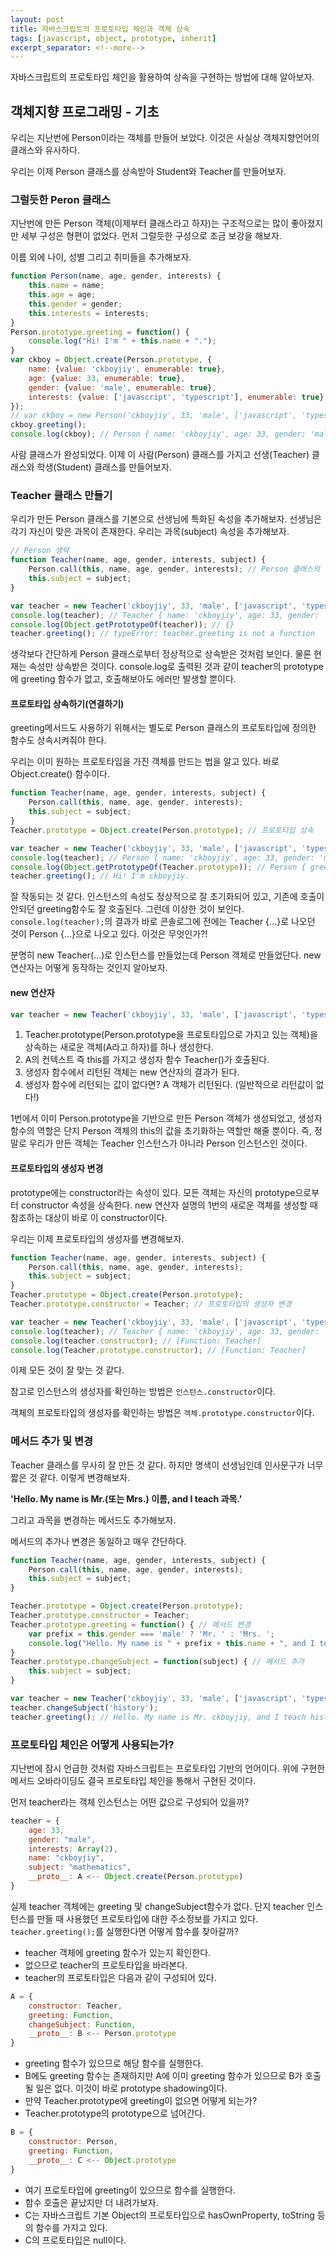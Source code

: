 ```yaml
---
layout: post
title: 자바스크립트의 프로토타입 체인과 객체 상속
tags: [javascript, object, prototype, inherit]
excerpt_separator: <!--more-->
---
```


자바스크립트의 프로토타입 체인을 활용하여 상속을 구현하는 방법에 대해 알아보자.
<!--more-->

## 객체지향 프로그래밍 - 기초
우리는 지난번에 Person이라는 객체를 만들어 보았다. 이것은 사실상 객체지향언어의 클래스와 유사하다.

우리는 이제 Person 클래스를 상속받아 Student와 Teacher를 만들어보자.

### 그럴듯한 Peron 클래스
지난번에 만든 Person 객체(이제부터 클래스라고 하자)는 구조적으로는 많이 좋아졌지만 세부 구성은 형편이 없었다.
먼저 그럴듯한 구성으로 조금 보강을 해보자.

이름 외에 나이, 성별 그리고 취미들을 추가해보자.

```javascript
function Person(name, age, gender, interests) {
    this.name = name;
    this.age = age;
    this.gender = gender;
    this.interests = interests;
}
Person.prototype.greeting = function() {
    console.log("Hi! I'm " + this.name + ".");
}
var ckboy = Object.create(Person.prototype, {
    name: {value: 'ckboyjiy', enumerable: true},
    age: {value: 33, enumerable: true},
    gender: {value: 'male', enumerable: true},
    interests: {value: ['javascript', 'typescript'], enumerable: true}
});
// var ckboy = new Person('ckboyjiy', 33, 'male', ['javascript', 'typescript']);
ckboy.greeting();
console.log(ckboy); // Person { name: 'ckboyjiy', age: 33, gender: 'male', interests: ['javascript', 'typescript'] }
```

사람 클래스가 완성되었다.
이제 이 사람(Person) 클래스를 가지고 선생(Teacher) 클래스와 학생(Student) 클래스를 만들어보자.

### Teacher 클래스 만들기
우리가 만든 Person 클래스를 기본으로 선생님에 특화된 속성을 추가해보자.
선생님은 각기 자신이 맞은 과목이 존재한다. 우리는 과목(subject) 속성을 추가해보자.

```javascript
// Person 생략
function Teacher(name, age, gender, interests, subject) {
    Person.call(this, name, age, gender, interests); // Person 클래스의 생성자 함수를 호출하여 속성을 상속
    this.subject = subject;
}

var teacher = new Teacher('ckboyjiy', 33, 'male', ['javascript', 'typescript'], 'mathematics');
console.log(teacher); // Teacher { name: 'ckboyjiy', age: 33, gender: 'male', interests: ['javascript', 'typescript'], subject: 'mathematics' }
console.log(Object.getPrototypeOf(teacher)); // {}
teacher.greeting(); // typeError: teacher.greeting is not a function
```

생각보다 간단하게 Person 클래스로부터 정상적으로 상속받은 것처럼 보인다. 물론 현재는 속성만 상속받은 것이다.
console.log로 출력된 것과 같이 teacher의 prototype에 greeting 함수가 없고, 호출해보아도 에러만 발생할 뿐이다.

#### 프로토타입 상속하기(연결하기)
greeting메서드도 사용하기 위해서는 별도로 Person 클래스의 프로토타입에 정의한 함수도 상속시켜줘야 한다.

우리는 이미 원하는 프로토타입을 가진 객체를 만드는 법을 알고 있다. 바로 Object.create() 함수이다.

```javascript
function Teacher(name, age, gender, interests, subject) {
    Person.call(this, name, age, gender, interests);
    this.subject = subject;
}
Teacher.prototype = Object.create(Person.prototype); // 프로토타입 상속

var teacher = new Teacher('ckboyjiy', 33, 'male', ['javascript', 'typescript'], 'mathematics');
console.log(teacher); // Person { name: 'ckboyjiy', age: 33, gender: 'male', interests: ['javascript', 'typescript'], subject: 'mathematics' }
console.log(Object.getPrototypeOf(Teacher.prototype)); // Person { greeting: [Function] }
teacher.greeting(); // Hi! I'm ckboyjiy.
```
잘 작동되는 것 같다. 인스턴스의 속성도 정상적으로 잘 초기화되어 있고, 기존에 호출이 안되던 greeting함수도 잘 호출된다.
그런데 이상한 것이 보인다. <code>console.log(teacher);</code>의 결과가 바로 콘솔로그에 전에는 Teacher {...}로 나오던 것이 Person {...}으로 나오고 있다.
이것은 무엇인가?!

분명히 new Teacher(...)로 인스턴스를 만들었는데 Person 객체로 만들었단다.
new 연산자는 어떻게 동작하는 것인지 알아보자.

#### new 연산자
```javascript
var teacher = new Teacher('ckboyjiy', 33, 'male', ['javascript', 'typescript'], 'mathematics');
```

1. Teacher.prototype(Person.prototype을 프로토타입으로 가지고 있는 객체)을 상속하는 새로운 객체(A라고 하자)를 하나 생성한다.
2. A의 컨텍스트 즉 this를 가지고 생성자 함수 Teacher()가 호출된다.
3. 생성자 함수에서 리턴된 객체는 new 연산자의 결과가 된다.
4. 생성자 함수에 리턴되는 값이 없다면? A 객체가 리턴된다. (일반적으로 리턴값이 없다!)

1번에서 이미 Person.prototype을 기반으로 만든 Person 객체가 생성되었고, 생성자 함수의 역할은 단지 Person 객체의 this의 값을 초기화하는 역할만 해줄 뿐이다.
즉, 정말로 우리가 만든 객체는 Teacher 인스턴스가 아니라 Person 인스턴스인 것이다.

#### 프로토타입의 생성자 변경
prototype에는 constructor라는 속성이 있다. 모든 객체는 자신의 prototype으로부터 constructor 속성을 상속한다.
new 연산자 설명의 1번의 새로운 객체를 생성할 때 참조하는 대상이 바로 이 constructor이다.

우리는 이제 프로토타입의 생성자를 변경해보자.
```javascript
function Teacher(name, age, gender, interests, subject) {
    Person.call(this, name, age, gender, interests);
    this.subject = subject;
}
Teacher.prototype = Object.create(Person.prototype);
Teacher.prototype.constructor = Teacher; // 프로토타입의 생성자 변경

var teacher = new Teacher('ckboyjiy', 33, 'male', ['javascript', 'typescript'], 'mathematics');
console.log(teacher); // Teacher { name: 'ckboyjiy', age: 33, gender: 'male', interests: ['javascript', 'typescript'], subject: 'mathematics' }
console.log(teacher.constructor); // [Function: Teacher]
console.log(Teacher.prototype.constructor); // [Function: Teacher]
```

이제 모든 것이 잘 맞는 것 같다.

참고로 인스턴스의 생성자를 확인하는 방법은 <code>인스턴스.constructor</code>이다.

객체의 프로토타입의 생성자를 확인하는 방법은 <code>객체.prototype.constructor</code>이다.

### 메서드 추가 및 변경
Teacher 클래스를 무사히 잘 만든 것 같다.
하지만 명색이 선생님인데 인사문구가 너무 짧은 것 같다. 이렇게 변경해보자.

**'Hello. My name is Mr.(또는 Mrs.) 이름, and I teach 과목.'**

그리고 과목을 변경하는 메서드도 추가해보자.

메서드의 추가나 변경은 동일하고 매우 간단하다.
```javascript
function Teacher(name, age, gender, interests, subject) {
    Person.call(this, name, age, gender, interests);
    this.subject = subject;
}

Teacher.prototype = Object.create(Person.prototype);
Teacher.prototype.constructor = Teacher;
Teacher.prototype.greeting = function() { // 메서드 변경
    var prefix = this.gender === 'male' ? 'Mr. ' : 'Mrs. ';
    console.log("Hello. My name is " + prefix + this.name + ", and I teach " + this.subject + ".");
}
Teacher.prototype.changeSubject = function(subject) { // 메서드 추가
    this.subject = subject;
}

var teacher = new Teacher('ckboyjiy', 33, 'male', ['javascript', 'typescript'], 'mathematics');
teacher.changeSubject('history');
teacher.greeting(); // Hello. My name is Mr. ckboyjiy, and I teach history.
```

### 프로토타입 체인은 어떻게 사용되는가?
지난번에 잠시 언급한 것처럼 자바스크립트는 프로토타입 기반의 언어이다.
위에 구현한 메서드 오바라이딩도 결국 프로토타입 체인을 통해서 구현된 것이다.

먼저 teacher라는 객체 인스턴스는 어떤 값으로 구성되어 있을까?
```javascript
teacher = {
    age: 33,
    gender: "male",
    interests: Array(2),
    name: "ckboyjiy",
    subject: "mathematics",
    __proto__: A <-- Object.create(Person.prototype)
}
```
실제 teacher 객체에는 greeting 및 changeSubject함수가 없다.
단지 teacher 인스턴스를 만들 때 사용했던 프로토타입에 대한 주소정보를 가지고 있다.
<code>teacher.greeting();</code>를 실행한다면 어떻게 함수를 찾아갈까?
* teacher 객체에 greeting 함수가 있는지 확인한다.
* 없으므로 teacher의 프로토타입을 바라본다.
* teacher의 프로토타입은 다음과 같이 구성되어 있다.
```javascript
A = {
    constructor: Teacher,
    greeting: Function,
    changeSubject: Function,
    __proto__: B <-- Person.prototype
}
```
* greeting 함수가 있으므로 해당 함수를 실행한다.
* B에도 greeting 함수는 존재하지만 A에 이미 greeting 함수가 있으므로 B가 호출될 일은 없다. 이것이 바로 prototype shadowing이다.
* 만약 Teacher.prototype에 greeting이 없으면 어떻게 되는가?
* Teacher.prototype의 prototype으로 넘어간다.
```javascript
B = {
    constructor: Person,
    greeting: Function,
    __proto__: C <-- Object.prototype
}
```
* 여기 프로토타입에 greeting이 있으므로 함수를 실행한다.
* 함수 호출은 끝났지만 더 내려가보자.
* C는 자바스크립트 기본 Object의 프로토타입으로 hasOwnProperty, toString 등의 함수를 가지고 있다.
* C의 프로토타입은 null이다.
